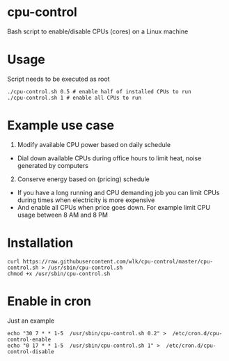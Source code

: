 # cpu-control

Bash script to enable/disable CPUs (cores) on a Linux machine

# Usage

Script needs to be executed as root
```
./cpu-control.sh 0.5 # enable half of installed CPUs to run
./cpu-control.sh 1 # enable all CPUs to run
```

# Example use case

1. Modify available CPU power based on daily schedule
  - Dial down available CPUs during office hours to limit heat, noise generated by computers
2. Conserve energy based on (pricing) schedule
  - If you have a long running and CPU demanding job you can limit CPUs during times when electricity is more expensive
  - And enable all CPUs when price goes down. For example limit CPU usage between 8 AM and 8 PM
  
  
# Installation
```
curl https://raw.githubusercontent.com/wlk/cpu-control/master/cpu-control.sh > /usr/sbin/cpu-control.sh
chmod +x /usr/sbin/cpu-control.sh
```

# Enable in cron
Just an example
```
echo "30 7 * * 1-5  /usr/sbin/cpu-control.sh 0.2" >  /etc/cron.d/cpu-control-enable
echo "0 17 * * 1-5  /usr/sbin/cpu-control.sh 1" >  /etc/cron.d/cpu-control-disable
```